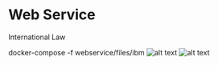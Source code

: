 # Web Service
International Law

docker-compose -f webservice/files/ibm
![alt text](https://meja0016.github.io/www/css/readme_1.jpg)
![alt text](https://www.ibm.com/support/pages/system/files/support/nas/nastech.nsf/0/c7d850d2bb55b440852581f50057e3eb/Content/0.20C.gif)
